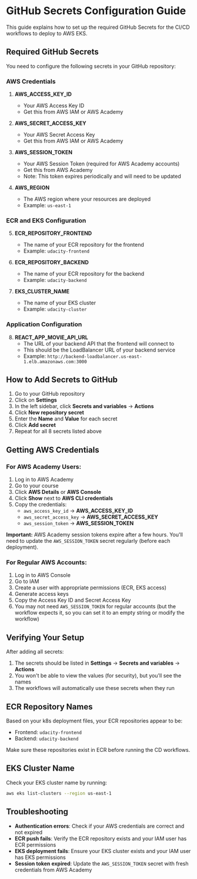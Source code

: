 # GitHub Secrets Configuration Guide

This guide explains how to set up the required GitHub Secrets for the CI/CD workflows to deploy to AWS EKS.

## Required GitHub Secrets

You need to configure the following secrets in your GitHub repository:

### AWS Credentials

1. **AWS_ACCESS_KEY_ID**
   - Your AWS Access Key ID
   - Get this from AWS IAM or AWS Academy

2. **AWS_SECRET_ACCESS_KEY**
   - Your AWS Secret Access Key
   - Get this from AWS IAM or AWS Academy

3. **AWS_SESSION_TOKEN**
   - Your AWS Session Token (required for AWS Academy accounts)
   - Get this from AWS Academy
   - Note: This token expires periodically and will need to be updated

4. **AWS_REGION**
   - The AWS region where your resources are deployed
   - Example: `us-east-1`

### ECR and EKS Configuration

5. **ECR_REPOSITORY_FRONTEND**
   - The name of your ECR repository for the frontend
   - Example: `udacity-frontend`

6. **ECR_REPOSITORY_BACKEND**
   - The name of your ECR repository for the backend
   - Example: `udacity-backend`

7. **EKS_CLUSTER_NAME**
   - The name of your EKS cluster
   - Example: `udacity-cluster`

### Application Configuration

8. **REACT_APP_MOVIE_API_URL**
   - The URL of your backend API that the frontend will connect to
   - This should be the LoadBalancer URL of your backend service
   - Example: `http://backend-loadbalancer.us-east-1.elb.amazonaws.com:3000`

## How to Add Secrets to GitHub

1. Go to your GitHub repository
2. Click on **Settings**
3. In the left sidebar, click **Secrets and variables** → **Actions**
4. Click **New repository secret**
5. Enter the **Name** and **Value** for each secret
6. Click **Add secret**
7. Repeat for all 8 secrets listed above

## Getting AWS Credentials

### For AWS Academy Users:

1. Log in to AWS Academy
2. Go to your course
3. Click **AWS Details** or **AWS Console**
4. Click **Show** next to **AWS CLI credentials**
5. Copy the credentials:
   - `aws_access_key_id` → **AWS_ACCESS_KEY_ID**
   - `aws_secret_access_key` → **AWS_SECRET_ACCESS_KEY**
   - `aws_session_token` → **AWS_SESSION_TOKEN**

**Important:** AWS Academy session tokens expire after a few hours. You'll need to update the `AWS_SESSION_TOKEN` secret regularly (before each deployment).

### For Regular AWS Accounts:

1. Log in to AWS Console
2. Go to IAM
3. Create a user with appropriate permissions (ECR, EKS access)
4. Generate access keys
5. Copy the Access Key ID and Secret Access Key
6. You may not need `AWS_SESSION_TOKEN` for regular accounts (but the workflow expects it, so you can set it to an empty string or modify the workflow)

## Verifying Your Setup

After adding all secrets:

1. The secrets should be listed in **Settings** → **Secrets and variables** → **Actions**
2. You won't be able to view the values (for security), but you'll see the names
3. The workflows will automatically use these secrets when they run

## ECR Repository Names

Based on your k8s deployment files, your ECR repositories appear to be:
- Frontend: `udacity-frontend`
- Backend: `udacity-backend`

Make sure these repositories exist in ECR before running the CD workflows.

## EKS Cluster Name

Check your EKS cluster name by running:
```bash
aws eks list-clusters --region us-east-1
```

## Troubleshooting

- **Authentication errors**: Check if your AWS credentials are correct and not expired
- **ECR push fails**: Verify the ECR repository exists and your IAM user has ECR permissions
- **EKS deployment fails**: Ensure your EKS cluster exists and your IAM user has EKS permissions
- **Session token expired**: Update the `AWS_SESSION_TOKEN` secret with fresh credentials from AWS Academy


